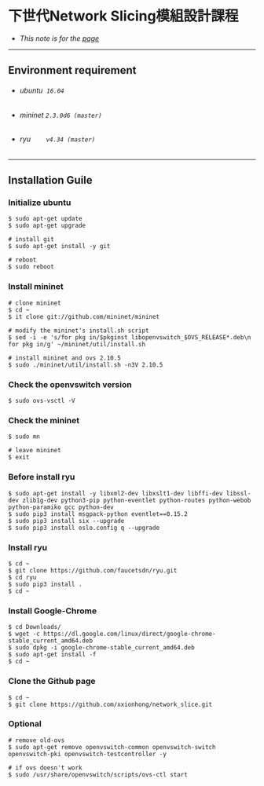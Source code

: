 # 下世代Network Slicing模組設計課程

* _This note is for the [page](http://140.117.164.12/mbat_cctu/%E8%AA%B2%E5%A0%82%E6%95%99%E6%9D%90%E6%8A%95%E5%BD%B1%E7%89%87/)_
***
## Environment requirement
* ###### ubuntu &nbsp;`16.04`
* ###### mininet `2.3.0d6 (master)`
* ###### ryu &nbsp;&nbsp;&nbsp;&nbsp;&nbsp;&nbsp;&nbsp;`v4.34 (master)`
***
## Installation Guile
### Initialize ubuntu 

```shell
$ sudo apt-get update
$ sudo apt-get upgrade

# install git
$ sudo apt-get install -y git

# reboot
$ sudo reboot
```

### Install mininet
```shell
# clone mininet
$ cd ~
$ it clone git://github.com/mininet/mininet

# modify the mininet's install.sh script
$ sed -i -e 's/for pkg in/$pkginst libopenvswitch_$OVS_RELEASE*.deb\n    for pkg in/g' ~/mininet/util/install.sh

# install mininet and ovs 2.10.5
$ sudo ./mininet/util/install.sh -n3V 2.10.5
```
### Check the openvswitch version
```shell
$ sudo ovs-vsctl -V
```

### Check the mininet
```shell
$ sudo mn 

# leave mininet
$ exit
```

### Before install ryu
```shell
$ sudo apt-get install -y libxml2-dev libxslt1-dev libffi-dev libssl-dev zlib1g-dev python3-pip python-eventlet python-routes python-webob python-paramiko gcc python-dev 
$ sudo pip3 install msgpack-python eventlet==0.15.2
$ sudo pip3 install six --upgrade
$ sudo pip3 install oslo.config q --upgrade
```

### Install ryu
```shell
$ cd ~
$ git clone https://github.com/faucetsdn/ryu.git
$ cd ryu
$ sudo pip3 install .
$ cd ~
```

### Install Google-Chrome
```shell
$ cd Downloads/
$ wget -c https://dl.google.com/linux/direct/google-chrome-stable_current_amd64.deb
$ sudo dpkg -i google-chrome-stable_current_amd64.deb
$ sudo apt-get install -f
$ cd ~
```

### Clone the Github page
```shell
$ cd ~
$ git clone https://github.com/xxionhong/network_slice.git
```
### Optional
```shell
# remove old-ovs
$ sudo apt-get remove openvswitch-common openvswitch-switch openvswitch-pki openvswitch-testcontroller -y

# if ovs doesn't work
$ sudo /usr/share/openvswitch/scripts/ovs-ctl start
```